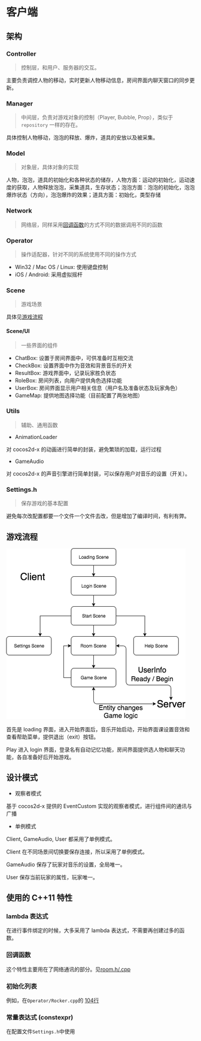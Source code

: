 # 客户端

## 架构

### Controller

> 控制层，和用户、服务器的交互。

主要负责调控人物的移动，实时更新人物移动信息，房间界面内聊天窗口的同步更新。

### Manager

> 中间层，负责对游戏对象的控制（Player, Bubble, Prop），类似于 `repository` 一样的存在。

具体控制人物移动，泡泡的释放、爆炸，道具的安放以及被采集。

### Model

> 对象层，具体对象的实现

人物，泡泡，道具的初始化和各种状态的储存，人物方面：运动的初始化，运动速度的获取，人物释放泡泡，采集道具，生存状态；泡泡方面：泡泡的初始化，泡泡爆炸状态（方向），泡泡爆炸的效果；道具方面：初始化，类型存储

### Network

> 网络层，同样采用[回调函数](server?id=serverh-cpp)的方式不同的数据调用不同的函数

### Operator

> 操作适配器，针对不同的系统使用不同的操作方式

* Win32 / Mac OS / Linux: 使用键盘控制
* iOS / Android: 采用虚拟摇杆

### Scene

> 游戏场景

具体见[游戏流程](#游戏流程)

#### Scene/UI

> 一些界面的组件

* ChatBox: 设置于房间界面中，可供准备时互相交流
* CheckBox: 设置界面中作为音效和背景音乐的开关
* ResultBox: 游戏界面中，记录玩家胜负状态
* RoleBox: 房间列表，向用户提供角色选择功能
* UserBox: 房间界面显示用户相关信息（用户名及准备状态及玩家角色）
* GameMap: 提供地图选择功能（目前配置了两张地图）

### Utils

> 辅助、通用函数

* AnimationLoader

对 cocos2d-x 的动画进行简单的封装，避免繁琐的加载，运行过程

* GameAudio

对 cocos2d-x 的声音引擎进行简单封装，可以保存用户对音乐的设置（开关）。

### Settings.h

> 保存游戏的基本配置

避免每次改配置都要一个文件一个文件去改，但是增加了编译时间，有利有弊。

## 游戏流程

![游戏流程](assets/pic1.png)

首先是 loading 界面，进入开始界面后，音乐开始启动，开始界面课设置音效和查看帮助菜单，提供退出（exit）按钮。

Play 进入 login 界面，登录名有自动记忆功能，房间界面提供选人物和聊天功能，各自准备好后开始游戏。


## 设计模式

* 观察者模式

基于 cocos2d-x 提供的 EventCustom 实现的观察者模式，进行组件间的通讯与广播

* 单例模式

Client, GameAudio, User 都采用了单例模式。

Client 在不同场景间切换要保存连接，所以采用了单例模式。

GameAudio 保存了玩家对音乐的设置，全局唯一。

User 保存当前玩家的属性，玩家唯一。

## 使用的 C++11 特性

### lambda 表达式

在进行事件绑定的时候，大多采用了 lambda 表达式，不需要再创建过多的函数。

### 回调函数

这个特性主要用在了网络通讯的部分。见[room.h/.cpp](server?id=roomh-cpp)

### 初始化列表

例如，在`Operator/Rocker.cpp`的 [104行](https://github.com/CrazyArcade/CrazyArcade/blob/master/Classes/Operator/Rocker.cpp#L104)

### 常量表达式 (constexpr)

在配置文件`Settings.h`中使用